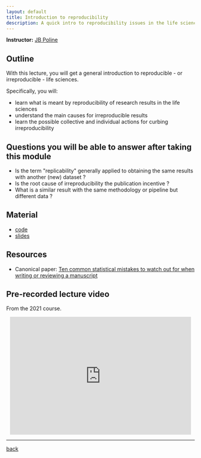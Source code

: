 ```yaml
---
layout: default
title: Introduction to reproducibility
description: A quick intro to reproducibility issues in the life sciences
---
```


**Instructor:** [JB Poline](https://www.mcgill.ca/neuro/jean-baptiste-poline-phd)

## Outline

With this lecture, you will get a general introduction to reproducible - or irreproducible - life sciences.

Specifically, you will:

- learn what is meant by reproducibility of research results in the life sciences
- understand the main causes for irreproducible results
- learn the possible collective and individual actions for curbing irreproducibility

## Questions you will be able to answer after taking this module

- Is the term "replicability" generally applied to obtaining the same results with another (new) dataset ?
- Is the root cause of irreproducibility the publication incentive ?
- What is a similar result with the same methodology or pipeline but different data ?

## Material

- [code](https://github.com/neurodatascience/QLS-course-materials/tree/main/Lectures/2024/01_intro_to_reproducibility)
- [slides](https://github.com/neurodatascience/QLS-course-materials/tree/main/Lectures/2024/01_intro_to_reproducibility/lecture)

## Resources

- Canonical paper:
  [Ten common statistical mistakes to watch out for when writing or reviewing a manuscript](https://www.ncbi.nlm.nih.gov/pmc/articles/PMC6785265)

## Pre-recorded lecture video

From the 2021 course.

<div style="display: flex; justify-content: center; margin: 10px">

  <iframe
    width="560"
    height="315"
    src="https://www.youtube.com/embed/US80s7W4s6o?si=VMGZ6XKtPZYZRcqR"
    title="YouTube video player"
    frameborder="0"
    allow="accelerometer; autoplay; clipboard-write; encrypted-media; gyroscope; picture-in-picture; web-share" referrerpolicy="strict-origin-when-cross-origin"
    allowfullscreen>
  </iframe>

</div>

---

[back](../)

